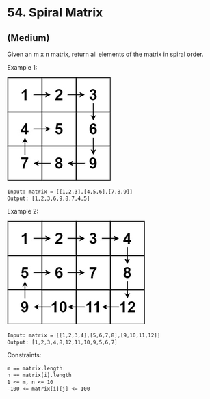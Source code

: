# 54. Spiral Matrix
## (Medium)

Given an m x n matrix, return all elements of the matrix in spiral order.<br>

Example 1:

![Alt text](image.png)

```
Input: matrix = [[1,2,3],[4,5,6],[7,8,9]]
Output: [1,2,3,6,9,8,7,4,5]
```

Example 2:

![Alt text](image-1.png)

```
Input: matrix = [[1,2,3,4],[5,6,7,8],[9,10,11,12]]
Output: [1,2,3,4,8,12,11,10,9,5,6,7]
```
 

Constraints:

```
m == matrix.length
n == matrix[i].length
1 <= m, n <= 10
-100 <= matrix[i][j] <= 100
```